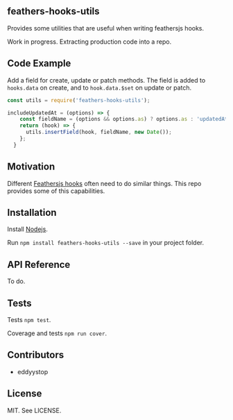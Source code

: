 ## feathers-hooks-utils
Provides some utilities that are useful when writing feathersjs hooks.

Work in progress. Extracting production code into a repo.

## Code Example

Add a field for create, update or patch methods. The field is added to `hooks.data` on create,
and to `hook.data.$set` on update or patch.
```javascript
const utils = require('feathers-hooks-utils');

includeUpdatedAt = (options) => {
    const fieldName = (options && options.as) ? options.as : 'updatedAt';
    return (hook) => {
      utils.insertField(hook, fieldName, new Date());
    };
  }
```

## Motivation

Different [Feathersjs hooks](http://docs.feathersjs.com/hooks/readme.html) often need to do similar
things. This repo provides some of this capabilities. 

## Installation

Install [Nodejs](https://nodejs.org/en/).

Run `npm install feathers-hooks-utils --save` in your project folder.

## API Reference

To do.

## Tests

Tests `npm test`.

Coverage and tests `npm run cover`.

## Contributors

- eddyystop

## License

MIT. See LICENSE.